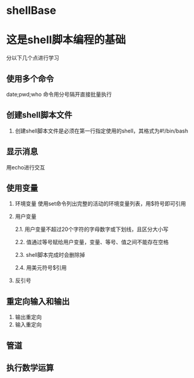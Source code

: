 # shellBase
# 这是shell脚本编程的基础

分以下几个点进行学习
## 使用多个命令
date;pwd;who 命令用分号隔开直接批量执行
## 创建shell脚本文件
1. 创建shell脚本文件是必须在第一行指定使用的shell，其格式为#!/bin/bash
## 显示消息
用echo进行交互
## 使用变量
1. 环境变量
使用set命令列出完整的活动的环境变量列表，用$符号即可引用
2. 用户变量

    2.1. 用户变量不超过20个字符的字母数字或下划线，且区分大小写
    
    2.2. 值通过等号赋给用户变量，变量、等号、值之间不能存在空格
  
    2.3. shell脚本完成时会删除掉
  
    2.4. 用美元符号$引用
  
3. 反引号
## 重定向输入和输出
1. 输出重定向
2. 输入重定向
## 管道
## 执行数学运算

